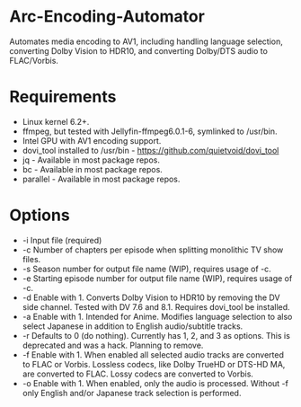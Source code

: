# Arc-Encoding-Automator
Automates media encoding to AV1, including handling language selection, converting Dolby Vision to HDR10, and converting Dolby/DTS audio to FLAC/Vorbis.

# Requirements
- Linux kernel 6.2+.
- ffmpeg, but tested with Jellyfin-ffmpeg6.0.1-6, symlinked to /usr/bin.
- Intel GPU with AV1 encoding support.
- dovi_tool installed to /usr/bin - https://github.com/quietvoid/dovi_tool
- jq - Available in most package repos.
- bc - Available in most package repos.
- parallel - Available in most package repos.

# Options
- -i Input file (required)
- -c Number of chapters per episode when splitting monolithic TV show files.
- -s Season number for output file name (WIP), requires usage of -c.
- -e Starting episode number for output file name (WIP), requires usage of -c.
- -d Enable with 1.  Converts Dolby Vision to HDR10 by removing the DV side channel.  Tested with DV 7.6 and 8.1.  Requires dovi_tool be installed.
- -a Enable with 1.  Intended for Anime.  Modifies language selection to also select Japanese in addition to English audio/subtitle tracks.
- -r Defaults to 0 (do nothing).  Currently has 1, 2, and 3 as options.  This is deprecated and was a hack.  Planning to remove.
- -f Enable with 1.  When enabled all selected audio tracks are converted to FLAC or Vorbis.  Lossless codecs, like Dolby TrueHD or DTS-HD MA, are converted to FLAC.  Lossy codecs are converted to Vorbis.
- -o Enable with 1.  When enabled, only the audio is processed.  Without -f only English and/or Japanese track selection is performed.
